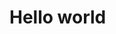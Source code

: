 # Hello world

<script type="text/javascript" src="https://www.gstatic.com/charts/loader.js">
</script>

<div id="chart_div" style="width: 900px; height: 500px;"></div>

<script type="text/javascript">//<!CDATA[
google.charts.load('current', {'packages':['treemap']});
      google.charts.setOnLoadCallback(drawChart);
      function drawChart() {
        var data = google.visualization.arrayToDataTable([
          ['Location', 'Parent', 'Market trade volume (size)', 'Market increase/decrease (color)'],
          ['Global',    null,                 0,                               0],
          ['America',   'Global',             0,                               0],
          ['Europe',    'Global',             0,                               0],
          ['Asia',      'Global',             0,                               0],
          ['Australia', 'Global',             0,                               0],
          ['Africa',    'Global',             0,                               0],
          ['Brazil',    'America',            11,                              10],
          ['USA',       'America',            52,                              31],
          ['Mexico',    'America',            24,                              12],
          ['Canada',    'America',            16,                              -23],
          ['France',    'Europe',             42,                              -11],
          ['Germany',   'Europe',             31,                              -2],
          ['Sweden',    'Europe',             22,                              -13],
          ['Italy',     'Europe',             17,                              4],
          ['UK',        'Europe',             21,                              -5],
          ['China',     'Asia',               36,                              4],
          ['Japan',     'Asia',               20,                              -12],
          ['India',     'Asia',               40,                              63],
          ['Laos',      'Asia',               4,                               34],
          ['Mongolia',  'Asia',               1,                               -5],
          ['Israel',    'Asia',               12,                              24],
          ['Iran',      'Asia',               18,                              13],
          ['Pakistan',  'Asia',               11,                              -52],
          ['Egypt',     'Africa',             21,                              0],
          ['S. Africa', 'Africa',             30,                              43],
          ['Sudan',     'Africa',             12,                              2],
          ['Congo',     'Africa',             10,                              12],
          ['Zaire',     'Africa',             8,                               10]
        ]);

        tree = new google.visualization.TreeMap(document.getElementById('chart_div'));

        tree.draw(data, {
          minColor: '#f00',
          midColor: '#ddd',
          maxColor: '#0d0',
          headerHeight: 15,
          fontColor: 'black',
          hintOpacity: 0.5,
          maxDepth: 1,
          maxPostDepth: 3,
          showScale: true
        });

      }
//]]>
</script>
  
